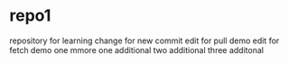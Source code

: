 # repo1
repository for learning
change for new commit
edit for pull demo
edit for fetch demo
one mmore 
one additional
two additional
three additonal